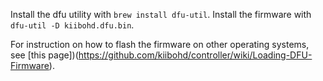 
Install the dfu utility with `brew install dfu-util`.
Install the firmware with `dfu-util -D kiibohd.dfu.bin`.

For instruction on how to flash the firmware on other operating systems, see [this page])(https://github.com/kiibohd/controller/wiki/Loading-DFU-Firmware).
